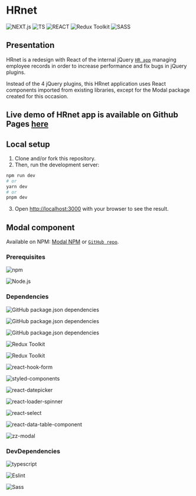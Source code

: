 # HRnet

![NEXT.js](https://img.shields.io/badge/Next-black?style=for-the-badge&logo=next.js&logoColor=white)
![TS](https://img.shields.io/badge/TypeScript-F7DF1E?style=for-the-badge&logo=typescript&logoColor=black)
![REACT](https://img.shields.io/badge/react-%2320232a.svg?style=for-the-badge&logo=react&logoColor=%2361DAFB)
![Redux Toolkit](https://img.shields.io/badge/Redux_Toolkit-303540?style=for-the-badge&logo=redux&logoColor=61DAFB)
![SASS](https://img.shields.io/badge/SASS-hotpink.svg?style=for-the-badge&logo=SASS&logoColor=white)

## Presentation

HRnet is a redesign with React of the internal jQuery [`HR app`](https://github.com/OpenClassrooms-Student-Center/P12_Front-end) managing employee records in order to increase performance and fix bugs in jQuery plugins.

Instead of the 4 jQuery plugins, this HRnet application uses React components imported from existing libraries, except for the Modal package created for this occasion.

## Live demo of HRnet app is available on Github Pages [here](hrnet-react-tau.vercel.app)

## Local setup

1. Clone and/or fork this repository.
2. Then, run the development server:

```bash
npm run dev
# or
yarn dev
# or
pnpm dev
```

3. Open [http://localhost:3000](http://localhost:3000) with your browser to see the result.

## Modal component

Available on NPM: [Modal NPM](https://www.npmjs.com/package/reactjs-dialog-modal)
or [`GitHub repo`](https://github.com/ZhannaZucher/zz-modal-library.git).

### Prerequisites

![npm](https://img.shields.io/badge/npm-9.2.0-%23000000?style=flat-square&logo=npm&logoColor=white)

![Node.js](https://img.shields.io/badge/Node.js-18.12.1-43853D?style=flat-square&logo=node.js&logoColor=white)

### Dependencies

![GitHub package.json dependencies](https://img.shields.io/github/package-json/dependency-version/ZhannaZucher/hrnet-react/react?label=REACT&logo=react&logoColor=61DAFB&color=303540&style=flat-square)

![GitHub package.json dependencies](https://img.shields.io/github/package-json/dependency-version/ZhannaZucher/hrnet-react/react-dom?label=REACT-DOM&logo=react-dom&logoColor=61DAFB&color=303540&style=flat-square)

![GitHub package.json dependencies](https://img.shields.io/github/package-json/dependency-version/ZhannaZucher/hrnet-react/next?label=NEXT&logo=next&logoColor=61DAFB&color=303540&style=flat-square)

![Redux Toolkit](https://img.shields.io/badge/Redux-%5E8.3.1-blue)

![Redux Toolkit](https://img.shields.io/badge/Redux_Toolkit-%5E1.9.7-blue)

![react-hook-form](https://img.shields.io/badge/react--hook--form-%5E7.47.0-blue)

![styled-components](https://img.shields.io/badge/styled--components-%5E5.3.3-blue)

![react-datepicker](https://img.shields.io/badge/react--datepicker-%5E4.20.0-blue)

![react-loader-spinner](https://img.shields.io/badge/react--loader--spinner-%5E5.4.5-blue)

![react-select](https://img.shields.io/badge/react--select-%5E5.7.7-blue)

![react-data-table-component](https://img.shields.io/badge/react--data--table--component-%5E7.5.4-blue)

![zz-modal](https://img.shields.io/badge/zz--modal-%5E1.0.3-blue)

### DevDependencies

![typescript](https://img.shields.io/badge/Typescript-%5E5-blue)

![Eslint](https://img.shields.io/badge/Eslint-%5E8-blue)

![Sass](https://img.shields.io/badge/Sass-%5E1.68.0-blue)
